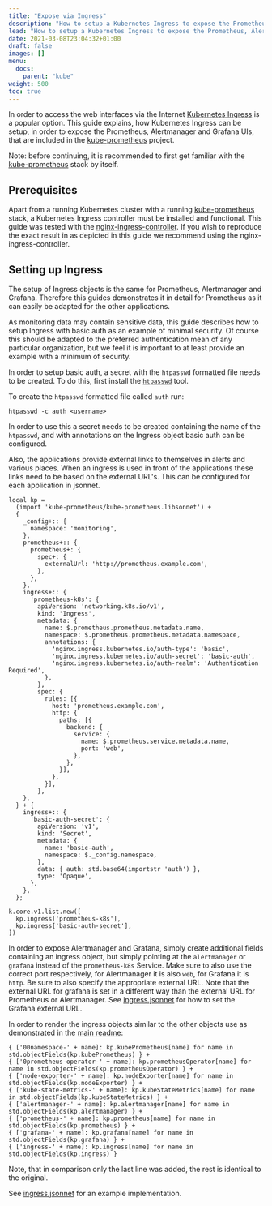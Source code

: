 ```yaml
---
title: "Expose via Ingress"
description: "How to setup a Kubernetes Ingress to expose the Prometheus, Alertmanager and Grafana."
lead: "How to setup a Kubernetes Ingress to expose the Prometheus, Alertmanager and Grafana."
date: 2021-03-08T23:04:32+01:00
draft: false
images: []
menu:
  docs:
    parent: "kube"
weight: 500
toc: true
---
```


In order to access the web interfaces via the Internet [Kubernetes Ingress](https://kubernetes.io/docs/concepts/services-networking/ingress/) is a popular option. This guide explains, how Kubernetes Ingress can be setup, in order to expose the Prometheus, Alertmanager and Grafana UIs, that are included in the [kube-prometheus](https://github.com/prometheus-operator/kube-prometheus) project.

Note: before continuing, it is recommended to first get familiar with the [kube-prometheus](https://github.com/prometheus-operator/kube-prometheus) stack by itself.

## Prerequisites

Apart from a running Kubernetes cluster with a running [kube-prometheus](https://github.com/prometheus-operator/kube-prometheus) stack, a Kubernetes Ingress controller must be installed and functional. This guide was tested with the [nginx-ingress-controller](https://github.com/kubernetes/ingress-nginx). If you wish to reproduce the exact result in as depicted in this guide we recommend using the nginx-ingress-controller.

## Setting up Ingress

The setup of Ingress objects is the same for Prometheus, Alertmanager and Grafana. Therefore this guides demonstrates it in detail for Prometheus as it can easily be adapted for the other applications.

As monitoring data may contain sensitive data, this guide describes how to setup Ingress with basic auth as an example of minimal security. Of course this should be adapted to the preferred authentication mean of any particular organization, but we feel it is important to at least provide an example with a minimum of security.

In order to setup basic auth, a secret with the `htpasswd` formatted file needs to be created. To do this, first install the [`htpasswd`](https://httpd.apache.org/docs/2.4/programs/htpasswd.html) tool.

To create the `htpasswd` formatted file called `auth` run:

```
htpasswd -c auth <username>
```

In order to use this a secret needs to be created containing the name of the `htpasswd`, and with annotations on the Ingress object basic auth can be configured.

Also, the applications provide external links to themselves in alerts and various places. When an ingress is used in front of the applications these links need to be based on the external URL's. This can be configured for each application in jsonnet.

```jsonnet
local kp =
  (import 'kube-prometheus/kube-prometheus.libsonnet') +
  {
    _config+:: {
      namespace: 'monitoring',
    },
    prometheus+:: {
      prometheus+: {
        spec+: {
          externalUrl: 'http://prometheus.example.com',
        },
      },
    },
    ingress+:: {
      'prometheus-k8s': {
        apiVersion: 'networking.k8s.io/v1',
        kind: 'Ingress',
        metadata: {
          name: $.prometheus.prometheus.metadata.name,
          namespace: $.prometheus.prometheus.metadata.namespace,
          annotations: {
            'nginx.ingress.kubernetes.io/auth-type': 'basic',
            'nginx.ingress.kubernetes.io/auth-secret': 'basic-auth',
            'nginx.ingress.kubernetes.io/auth-realm': 'Authentication Required',
          },
        },
        spec: {
          rules: [{
            host: 'prometheus.example.com',
            http: {
              paths: [{
                backend: {
                  service: {
                    name: $.prometheus.service.metadata.name,
                    port: 'web',
                  },
                },
              }],
            },
          }],
        },
    },
  } + {
    ingress+:: {
      'basic-auth-secret': {
        apiVersion: 'v1',
        kind: 'Secret',
        metadata: {
          name: 'basic-auth',
          namespace: $._config.namespace,
        },
        data: { auth: std.base64(importstr 'auth') },
        type: 'Opaque',
      },
    },
  };

k.core.v1.list.new([
  kp.ingress['prometheus-k8s'],
  kp.ingress['basic-auth-secret'],
])
```

In order to expose Alertmanager and Grafana, simply create additional fields containing an ingress object, but simply pointing at the `alertmanager` or `grafana` instead of the `prometheus-k8s` Service. Make sure to also use the correct port respectively, for Alertmanager it is also `web`, for Grafana it is `http`. Be sure to also specify the appropriate external URL. Note that the external URL for grafana is set in a different way than the external URL for Prometheus or Alertmanager. See [ingress.jsonnet](../examples/ingress.jsonnet) for how to set the Grafana external URL.

In order to render the ingress objects similar to the other objects use as demonstrated in the [main readme](../README.md):

```
{ ['00namespace-' + name]: kp.kubePrometheus[name] for name in std.objectFields(kp.kubePrometheus) } +
{ ['0prometheus-operator-' + name]: kp.prometheusOperator[name] for name in std.objectFields(kp.prometheusOperator) } +
{ ['node-exporter-' + name]: kp.nodeExporter[name] for name in std.objectFields(kp.nodeExporter) } +
{ ['kube-state-metrics-' + name]: kp.kubeStateMetrics[name] for name in std.objectFields(kp.kubeStateMetrics) } +
{ ['alertmanager-' + name]: kp.alertmanager[name] for name in std.objectFields(kp.alertmanager) } +
{ ['prometheus-' + name]: kp.prometheus[name] for name in std.objectFields(kp.prometheus) } +
{ ['grafana-' + name]: kp.grafana[name] for name in std.objectFields(kp.grafana) } +
{ ['ingress-' + name]: kp.ingress[name] for name in std.objectFields(kp.ingress) }
```

Note, that in comparison only the last line was added, the rest is identical to the original.

See [ingress.jsonnet](../examples/ingress.jsonnet) for an example implementation.
